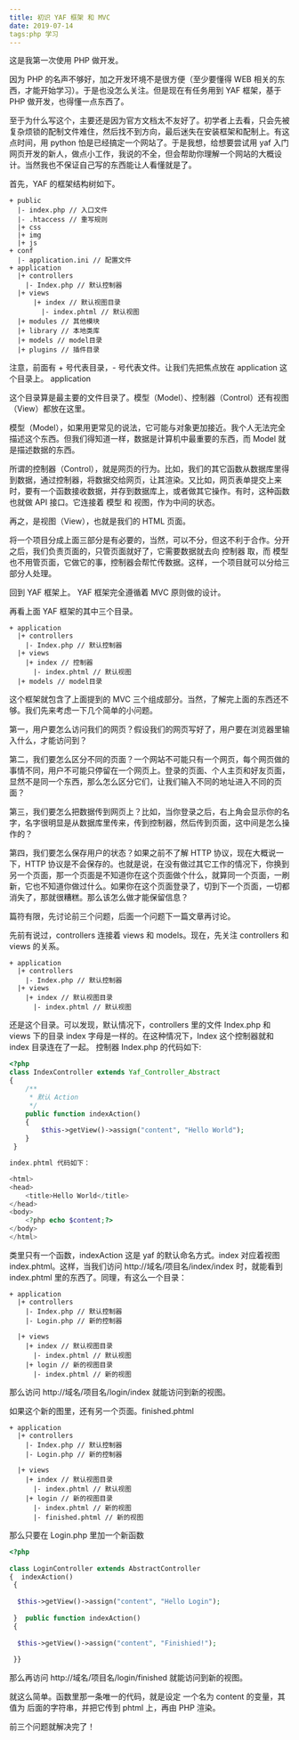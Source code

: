 ```yaml
---
title: 初识 YAF 框架 和 MVC
date: 2019-07-14
tags:php 学习
---
```

这是我第一次使用 PHP 做开发。

因为 PHP 的名声不够好，加之开发环境不是很方便（至少要懂得 WEB 相关的东西，才能开始学习）。于是也没怎么关注。但是现在有任务用到 YAF 框架，基于 PHP 做开发，也得懂一点东西了。

<!-- more -->

至于为什么写这个，主要还是因为官方文档太不友好了。初学者上去看，只会先被复杂烦锁的配制文件难住，然后找不到方向，最后迷失在安装框架和配制上。有这点时间，用 python 怕是已经搞定一个网站了。于是我想，给想要尝试用 yaf 入门网页开发的新人，做点小工作，我说的不全，但会帮助你理解一个网站的大概设计。当然我也不保证自己写的东西能让人看懂就是了。

首先，YAF 的框架结构树如下。

```
+ public 
  |- index.php // 入口文件 
  |- .htaccess // 重写规则 
  |+ css 
  |+ img 
  |+ js 
+ conf 
  |- application.ini // 配置文件 
+ application 
  |+ controllers 
    |- Index.php // 默认控制器 
  |+ views 
      |+ index // 默认视图目录 
        |- index.phtml // 默认视图 
  |+ modules // 其他模块 
  |+ library // 本地类库 
  |+ models // model目录 
  |+ plugins // 插件目录
```

注意，前面有 + 号代表目录，- 号代表文件。让我们先把焦点放在 application 这个目录上。
application

这个目录算是最主要的文件目录了。模型（Model）、控制器（Control）还有视图（View）都放在这里。

模型（Model），如果用更常见的说法，它可能与对象更加接近。我个人无法完全描述这个东西。但我们得知道一样，数据是计算机中最重要的东西，而 Model 就是描述数据的东西。

所谓的控制器（Control），就是网页的行为。比如，我们的其它函数从数据库里得到数据，通过控制器，将数据交给网页，让其渲染。又比如，网页表单提交上来时，要有一个函数接收数据，并存到数据库上，或者做其它操作。有时，这种函数也就做 API 接口。它连接着 模型 和 视图，作为中间的状态。

再之，是视图（View），也就是我们的 HTML 页面。

将一个项目分成上面三部分是有必要的，当然，可以不分，但这不利于合作。分开之后，我们负责页面的，只管页面就好了，它需要数据就去向 控制器 取，而 模型 也不用管页面，它做它的事，控制器会帮忙传数据。这样，一个项目就可以分给三部分人处理。

回到 YAF 框架上。 YAF 框架完全遵循着 MVC 原则做的设计。

再看上面 YAF 框架的其中三个目录。

```
+ application 
  |+ controllers
    |- Index.php // 默认控制器 
  |+ views 
    |+ index // 控制器 
      |- index.phtml // 默认视图
  |+ models // model目录 
```

这个框架就包含了上面提到的 MVC 三个组成部分。当然，了解完上面的东西还不够。我们先来考虑一下几个简单的小问题。

第一，用户要怎么访问我们的网页？假设我们的网页写好了，用户要在浏览器里输入什么，才能访问到？

第二，我们要怎么区分不同的页面？一个网站不可能只有一个网页，每个网页做的事情不同，用户不可能只停留在一个网页上。登录的页面、个人主页和好友页面，显然不是同一个东西，那么怎么区分它们，让我们输入不同的地址进入不同的页面？

第三，我们要怎么把数据传到网页上？比如，当你登录之后，右上角会显示你的名字，名字很明显是从数据库里传来，传到控制器，然后传到页面，这中间是怎么操作的？

第四，我们要怎么保存用户的状态？如果之前不了解 HTTP 协议，现在大概说一下，HTTP 协议是不会保存的。也就是说，在没有做过其它工作的情况下，你换到另一个页面，那一个页面是不知道你在这个页面做个什么，就算同一个页面，一刷新，它也不知道你做过什么。如果你在这个页面登录了，切到下一个页面，一切都消失了，那就很糟糕。那么该怎么做才能保留信息？

篇符有限，先讨论前三个问题，后面一个问题下一篇文章再讨论。

先前有说过，controllers 连接着 views 和 models。现在，先关注 controllers 和 views 的关系。

```
+ application 
  |+ controllers
    |- Index.php // 默认控制器 
  |+ views 
    |+ index // 默认视图目录
      |- index.phtml // 默认视图
```

还是这个目录。可以发现，默认情况下，controllers 里的文件 Index.php 和 views 下的目录 index 字母是一样的。在这种情况下，Index 这个控制器就和 index 目录连在了一起。 控制器 Index.php 的代码如下:

```php
<?php
class IndexController extends Yaf_Controller_Abstract
{
    /**
     * 默认 Action
     */
    public function indexAction()
    {
        $this->getView()->assign("content", "Hello World");
    }
 }

index.phtml 代码如下：

<html>  
<head>  
    <title>Hello World</title>  
</head>  
<body>  
    <?php echo $content;?>  
</body>  
</html>
```

类里只有一个函数，indexAction 这是 yaf 的默认命名方式。index 对应着视图 index.phtml。这样，当我们访问 http://域名/项目名/index/index 时，就能看到 index.phtml 里的东西了。同理，有这么一个目录：

```
+ application 
  |+ controllers
    |- Index.php // 默认控制器 
    |- Login.php // 新的控制器 

  |+ views 
    |+ index // 默认视图目录
      |- index.phtml // 默认视图
    |+ login // 新的视图目录
      |- index.phtml // 新的视图
```

那么访问 http://域名/项目名/login/index 就能访问到新的视图。

如果这个新的图里，还有另一个页面。finished.phtml

```
+ application 
  |+ controllers
    |- Index.php // 默认控制器 
    |- Login.php // 新的控制器 

  |+ views 
    |+ index // 默认视图目录
      |- index.phtml // 默认视图
    |+ login // 新的视图目录
      |- index.phtml // 新的视图
      |- finished.phtml // 新的视图
```

那么只要在 Login.php 里加一个新函数

```php
<?php  
  
class LoginController extends AbstractController  
{  indexAction()  
 {
   
  $this->getView()->assign("content", "Hello Login");  
  
 }  public function indexAction()  
 { 
 
  $this->getView()->assign("content", "Finishied!");  
  
 }}
```

那么再访问 http://域名/项目名/login/finished 就能访问到新的视图。

就这么简单。函数里那一条唯一的代码，就是设定 一个名为 content 的变量，其值为 后面的字符串，并把它传到 phtml 上，再由 PHP 渲染。

前三个问题就解决完了！

